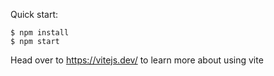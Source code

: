
Quick start:

```
$ npm install
$ npm start
````

Head over to https://vitejs.dev/ to learn more about using vite

